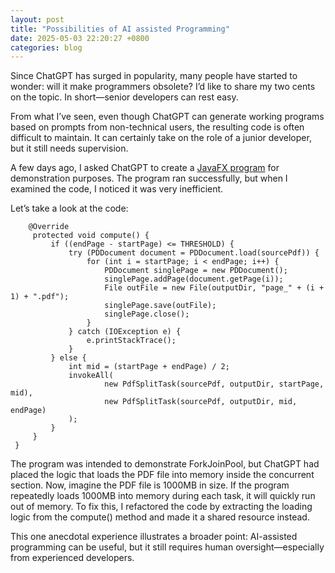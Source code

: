 ```yaml
---
layout: post
title: "Possibilities of AI assisted Programming"
date: 2025-05-03 22:20:27 +0800
categories: blog 
---
```


Since ChatGPT has surged in popularity, many people have started to wonder: will it make programmers obsolete? I’d like to share my two cents on the topic. In short—senior developers can rest easy.

From what I’ve seen, even though ChatGPT can generate working programs based on prompts from non-technical users, the resulting code is often difficult to maintain. It can certainly take on the role of a junior developer, but it still needs supervision.

A few days ago, I asked ChatGPT to create a [JavaFX program](https://github.com/waimanlam2019/pdfsplit-forkjoinpool) for demonstration purposes. The program ran successfully, but when I examined the code, I noticed it was very inefficient.

Let’s take a look at the code:

        @Override
         protected void compute() {
             if ((endPage - startPage) <= THRESHOLD) {
                 try (PDDocument document = PDDocument.load(sourcePdf)) {
                     for (int i = startPage; i < endPage; i++) {
                         PDDocument singlePage = new PDDocument();
                         singlePage.addPage(document.getPage(i));
                         File outFile = new File(outputDir, "page_" + (i + 1) + ".pdf");
                         singlePage.save(outFile);
                         singlePage.close();
                     }
                 } catch (IOException e) {
                     e.printStackTrace();
                 }
             } else {
                 int mid = (startPage + endPage) / 2;
                 invokeAll(
                         new PdfSplitTask(sourcePdf, outputDir, startPage, mid),
                         new PdfSplitTask(sourcePdf, outputDir, mid, endPage)
                 );
             }
         }
     }


The program was intended to demonstrate ForkJoinPool, but ChatGPT had placed the logic that loads the PDF file into memory inside the concurrent section. Now, imagine the PDF file is 1000MB in size. If the program repeatedly loads 1000MB into memory during each task, it will quickly run out of memory. To fix this, I refactored the code by extracting the loading logic from the compute() method and made it a shared resource instead.

This one anecdotal experience illustrates a broader point: AI-assisted programming can be useful, but it still requires human oversight—especially from experienced developers.
